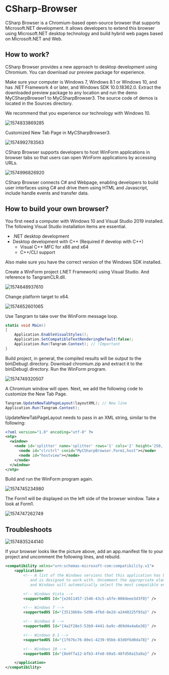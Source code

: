 # CSharp-Browser
CSharp Browser is a Chromium-based open-source browser that supports Microsoft.NET development. It allows developers to extend this browser using Microsoft.NET desktop technology and build hybrid web pages based on Microsoft.NET and Web.

## How to work?
CSharp Browser provides a new approach to desktop development using Chromium. You can download our preview package for experience.

Make sure your computer is Windows 7, Windows 8.1 or Windows 10, and has .NET Framework 4 or later, and Windows SDK 10.0.18362.0. Extract the downloaded preview package to any location and run the demo MyCSharpBrowser1 to MyCSharpBrowser3. The source code of demos is located in the Sources directory.

We recommend that you experience our technology with Windows 10.

![1574833869285](./assets/1574833869285.png)

Customized New Tab Page in MyCSharpBrowser3.

![1574992783563](./assets/1574992783563.png)

CSharp Browser supports developers to host WinForm applications in browser tabs so that users can open WinForm applications by accessing URLs.

![1574996826920](./assets/1574996826920.png)

CSharp Browser connects C# and Webpage, enabling developers to build user interfaces using C# and drive them using HTML and Javascript, include handle events and transfer data.

## How to build your own browser?
You first need a computer with Windows 10 and Visual Studio 2019 installed. The following Visual Studio installation items are essential. 

- .NET desktop development
- Desktop development with C++ (Required if develop with C++)
  - Visual C++ MFC for x86 and x64
  - C++/CLI support

Also make sure you have the correct version of the Windows SDK installed.

Create a WinForm project (.NET Framework) using Visual Studio. And reference to TangramCLR.dll.

![1574648937610](./assets/1574648937610.png)

Change platform target to x64.

![1574652601065](./assets/1574652601065.png)

Use Tangram to take over the WinForm message loop.

```c#
static void Main()
{
    Application.EnableVisualStyles();
    Application.SetCompatibleTextRenderingDefault(false);
    Application.Run(Tangram.Context); // !Important
}
```

Build project, in general, the compiled results will be output to the bin\Debug\ directory. Download chromium.zip and extract it to the bin\Debug\ directory. Run the WinForm program.

![1574749320507](./assets/1574749320507.png)

A Chromium window will open. Next, we add the following code to customize the New Tab Page.

```c#
Tangram.UpdateNewTabPageLayout(layoutXML); // New line
Application.Run(Tangram.Context);
```

UpdateNewTabPageLayout needs to pass in an XML string, similar to the following:

```xml
<?xml version="1.0" encoding="utf-8" ?>
<ntp>
  <window>
    <node id='splitter' name='splitter' rows='1' cols='2' height='250,' width='350,100,' borderwidth='0' splitterwidth='2' middlecolor='RGB(180,180,180)'>
      <node id="clrctrl" cnnid="MyCSharpBrowser.Form1,host"></node>
      <node id="hostview"></node>
    </node>
  </window>
</ntp>
```

Build and run the WinForm program again.

![1574745234980](./assets/1574745234980.png)

The Form1 will be displayed on the left side of the browser window. Take a look at Form1.

![1574747262749](./assets/1574747262749.png)

## Troubleshoots
![1574835244140](./assets/1574835244140.png)

If your browser looks like the picture above, add an app.manifest file to your project and uncomment the following lines, and rebuild.

```xml
<compatibility xmlns="urn:schemas-microsoft-com:compatibility.v1">
    <application>
        <!-- A list of the Windows versions that this application has been tested on
           and is designed to work with. Uncomment the appropriate elements
           and Windows will automatically select the most compatible environment. -->

        <!-- Windows Vista -->
        <supportedOS Id="{e2011457-1546-43c5-a5fe-008deee3d3f0}" />

        <!-- Windows 7 -->
        <supportedOS Id="{35138b9a-5d96-4fbd-8e2d-a2440225f93a}" />

        <!-- Windows 8 -->
        <supportedOS Id="{4a2f28e3-53b9-4441-ba9c-d69d4a4a6e38}" />

        <!-- Windows 8.1 -->
        <supportedOS Id="{1f676c76-80e1-4239-95bb-83d0f6d0da78}" />

        <!-- Windows 10 -->
        <supportedOS Id="{8e0f7a12-bfb3-4fe8-b9a5-48fd50a15a9a}" />

    </application>
</compatibility>
```

